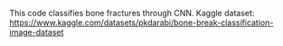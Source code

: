 This code classifies bone fractures through CNN.
Kaggle dataset: https://www.kaggle.com/datasets/pkdarabi/bone-break-classification-image-dataset
